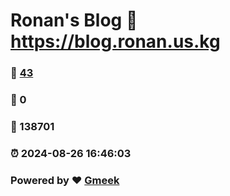 # Ronan's Blog :link: https://blog.ronan.us.kg 
### :page_facing_up: [43](https://blog.ronan.us.kg/tag.html) 
### :speech_balloon: 0 
### :hibiscus: 138701 
### :alarm_clock: 2024-08-26 16:46:03 
### Powered by :heart: [Gmeek](https://github.com/Meekdai/Gmeek)
